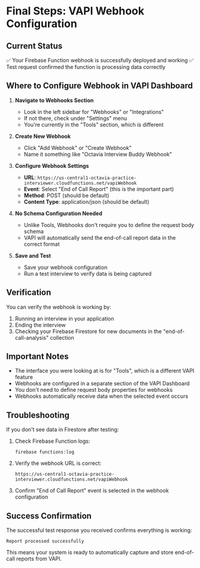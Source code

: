 # Final Steps: VAPI Webhook Configuration

## Current Status
✅ Your Firebase Function webhook is successfully deployed and working
✅ Test request confirmed the function is processing data correctly

## Where to Configure Webhook in VAPI Dashboard

1. **Navigate to Webhooks Section**
   - Look in the left sidebar for "Webhooks" or "Integrations"
   - If not there, check under "Settings" menu
   - You're currently in the "Tools" section, which is different

2. **Create New Webhook**
   - Click "Add Webhook" or "Create Webhook"
   - Name it something like "Octavia Interview Buddy Webhook"

3. **Configure Webhook Settings**
   - **URL**: `https://us-central1-octavia-practice-interviewer.cloudfunctions.net/vapiWebhook`
   - **Event**: Select "End of Call Report" (this is the important part)
   - **Method**: POST (should be default)
   - **Content Type**: application/json (should be default)

4. **No Schema Configuration Needed**
   - Unlike Tools, Webhooks don't require you to define the request body schema
   - VAPI will automatically send the end-of-call report data in the correct format

5. **Save and Test**
   - Save your webhook configuration
   - Run a test interview to verify data is being captured

## Verification

You can verify the webhook is working by:

1. Running an interview in your application
2. Ending the interview
3. Checking your Firebase Firestore for new documents in the "end-of-call-analysis" collection

## Important Notes

- The interface you were looking at is for "Tools", which is a different VAPI feature
- Webhooks are configured in a separate section of the VAPI Dashboard
- You don't need to define request body properties for webhooks
- Webhooks automatically receive data when the selected event occurs

## Troubleshooting

If you don't see data in Firestore after testing:

1. Check Firebase Function logs:
   ```
   firebase functions:log
   ```

2. Verify the webhook URL is correct:
   ```
   https://us-central1-octavia-practice-interviewer.cloudfunctions.net/vapiWebhook
   ```

3. Confirm "End of Call Report" event is selected in the webhook configuration

## Success Confirmation

The successful test response you received confirms everything is working:
```
Report processed successfully
```

This means your system is ready to automatically capture and store end-of-call reports from VAPI.